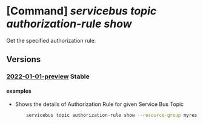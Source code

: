 # [Command] _servicebus topic authorization-rule show_

Get the specified authorization rule.

## Versions

### [2022-01-01-preview](/Resources/mgmt-plane/L3N1YnNjcmlwdGlvbnMve30vcmVzb3VyY2Vncm91cHMve30vcHJvdmlkZXJzL21pY3Jvc29mdC5zZXJ2aWNlYnVzL25hbWVzcGFjZXMve30vdG9waWNzL3t9L2F1dGhvcml6YXRpb25ydWxlcy97fQ==/2022-01-01-preview.xml) **Stable**

<!-- mgmt-plane /subscriptions/{}/resourcegroups/{}/providers/microsoft.servicebus/namespaces/{}/topics/{}/authorizationrules/{} 2022-01-01-preview -->

#### examples

- Shows the details of Authorization Rule for given Service Bus Topic
    ```bash
        servicebus topic authorization-rule show --resource-group myresourcegroup --namespace-name mynamespace --topic-name mytopic --name myauthorule
    ```
